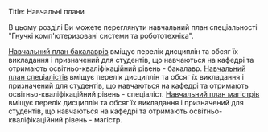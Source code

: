Title: Навчальні плани

В цьому розділі Ви можете переглянути навчальний план спеціальності "Гнучкі комп'ютеризовані системи та робототехніка".

[Навчальний план бакалаврів](http://tc.kpi.ua/content/plan/Education_Bakalavr.html) вміщує перелік дисциплін та обсяг їх викладання і призначений для студентів, що навчаються на кафедрі та отримають освітньо-кваліфікаційний рівень - бакалавр.
[Навчальний план спеціалістів](http://tc.kpi.ua/content/plan/Education_Specialist.html) вміщує перелік дисциплін та обсяг їх викладання і призначений для студентів, що навчаються на кафедрі та отримають освітньо-кваліфікаційний рівень - спеціаліст.
[Навчальний план магістрів](http://tc.kpi.ua/content/plan/Education_Magistr.html) вміщує перелік дисциплін та обсяг їх викладання і призначений для студентів, що навчаються на кафедрі та отримають освітньо-кваліфікаційний рівень - магістр.
